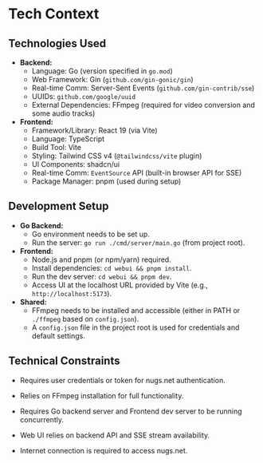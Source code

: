 # Tech Context

## Technologies Used

-   **Backend:**
    -   Language: Go (version specified in `go.mod`)
    -   Web Framework: Gin (`github.com/gin-gonic/gin`)
    -   Real-time Comm: Server-Sent Events (`github.com/gin-contrib/sse`)
    -   UUIDs: `github.com/google/uuid`
    -   External Dependencies: FFmpeg (required for video conversion and some audio tracks)
-   **Frontend:**
    -   Framework/Library: React 19 (via Vite)
    -   Language: TypeScript
    -   Build Tool: Vite
    -   Styling: Tailwind CSS v4 (`@tailwindcss/vite` plugin)
    -   UI Components: shadcn/ui
    -   Real-time Comm: `EventSource` API (built-in browser API for SSE)
    -   Package Manager: pnpm (used during setup)

## Development Setup

-   **Go Backend:**
    -   Go environment needs to be set up.
    -   Run the server: `go run ./cmd/server/main.go` (from project root).
-   **Frontend:**
    -   Node.js and pnpm (or npm/yarn) required.
    -   Install dependencies: `cd webui && pnpm install`.
    -   Run the dev server: `cd webui && pnpm dev`.
    -   Access UI at the localhost URL provided by Vite (e.g., `http://localhost:5173`).
-   **Shared:**
    -   FFmpeg needs to be installed and accessible (either in PATH or `./ffmpeg` based on `config.json`).
    -   A `config.json` file in the project root is used for credentials and default settings.

## Technical Constraints

-   Requires user credentials or token for nugs.net authentication.
-   Relies on FFmpeg installation for full functionality.
-   Requires Go backend server and Frontend dev server to be running concurrently.
-   Web UI relies on backend API and SSE stream availability.

-   Internet connection is required to access nugs.net. 